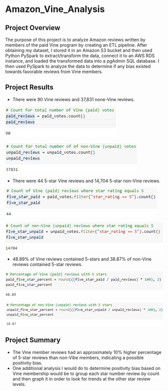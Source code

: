 # Amazon_Vine_Analysis
## Project Overview
The purpose of this project is to analyze Amazon reviews written by members of the paid Vine program by creating an ETL pipeline. After obtaining my dataset, I stored it in an Amazon S3 bucket and then used Python PySpark to extract/transform the data, connect it to an AWS RDS instance, and loaded the transformed data into a pgAdmin SQL database. I then used PySpark to analyze the data to determine if any bias existed towards favorable reviews from Vine members.

## Project Results
- There were 90 Vine reviews and 37,831 none-Vine reviews.

![](Resources/paid_reviews.png)

![](Resources/unpaid_reviews.png)

- There were 44 5-star Vine reviews and 14,704 5-star non-Vine reviews.

![](Resources/five_star_paid.png)

![](Resources/five_star_unpaid.png)

- 48.89% of Vine reviews contained 5-stars and 38.87% of non-Vine reviews contained 5-star reviews.

![](Resources/five_star_paid_percent.png)

![](Resources/five_star_unpaid_percent.png)

## Project Summary
- The Vine member reviews had an approximately 10% higher percentage of 5-star reviews than non-Vibe members, indicating a possible positivity bias.
- One additional analysis I would do to determine positivity bias based on Vine membership would be to group each star number review by count and then graph it in order to look for trends at the other star review levels.
